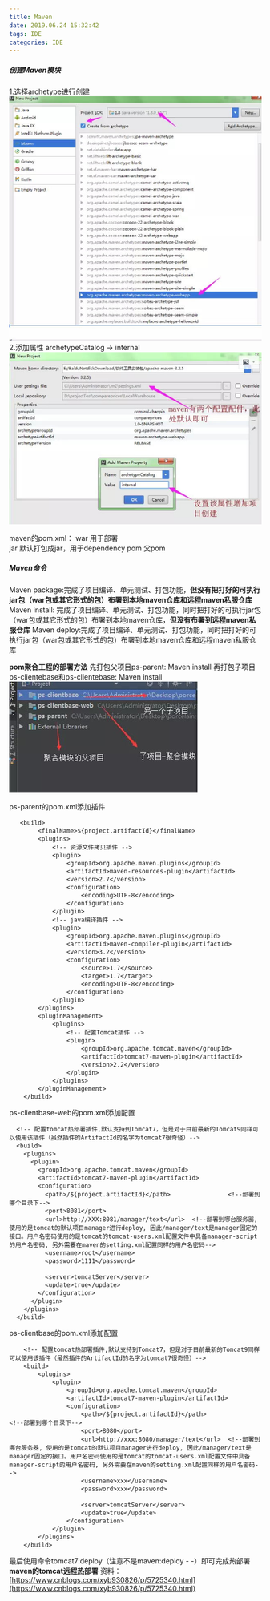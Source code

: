 ```yaml
---
title: Maven
date: 2019.06.24 15:32:42
tags: IDE
categories: IDE
---
```



##### 创建Maven模块
1.选择archetype进行创建
![123.jpg](/images/Maven/123.jpg)
2.添加属性
archetypeCatalog -> internal
![456.jpg](/images/Maven/456.jpg)

maven的pom.xml：
<packaging>war</packaging>  用于部署  
<packaging>jar</packaging>    默认打包成jar，用于dependency
<packaging>pom</packaging> 父pom


##### Maven命令
Maven package:完成了项目编译、单元测试、打包功能，**但没有把打好的可执行jar包（war包或其它形式的包）布署到本地maven仓库和远程maven私服仓库**
Maven install: 完成了项目编译、单元测试、打包功能，同时把打好的可执行jar包（war包或其它形式的包）布署到本地maven仓库，**但没有布署到远程maven私服仓库**
Maven deploy:完成了项目编译、单元测试、打包功能，同时把打好的可执行jar包（war包或其它形式的包）布署到本地maven仓库和远程maven私服仓库

**pom聚合工程的部署方法**
先打包父项目ps-parent: Maven install
再打包子项目ps-clientebase和ps-clientebase: Maven install
![image.jpg](/images/Maven/pom.jpg)

ps-parent的pom.xml添加插件
```
   <build>
        <finalName>${project.artifactId}</finalName>
        <plugins>
            <!-- 资源文件拷贝插件 -->
            <plugin>
                <groupId>org.apache.maven.plugins</groupId>
                <artifactId>maven-resources-plugin</artifactId>
                <version>2.7</version>
                <configuration>
                    <encoding>UTF-8</encoding>
                </configuration>
            </plugin>
            <!-- java编译插件 -->
            <plugin>
                <groupId>org.apache.maven.plugins</groupId>
                <artifactId>maven-compiler-plugin</artifactId>
                <version>3.2</version>
                <configuration>
                    <source>1.7</source>
                    <target>1.7</target>
                    <encoding>UTF-8</encoding>
                </configuration>
            </plugin>
        </plugins>
        <pluginManagement>
            <plugins>
                <!-- 配置Tomcat插件 -->
                <plugin>
                    <groupId>org.apache.tomcat.maven</groupId>
                    <artifactId>tomcat7-maven-plugin</artifactId>
                    <version>2.2</version>
                </plugin>
            </plugins>
        </pluginManagement>
    </build>
```

ps-clientbase-web的pom.xml添加配置
```
  <!-- 配置tomcat热部署插件,默认支持到Tomcat7，但是对于目前最新的Tomcat9同样可以使用该插件（虽然插件的ArtifactId的名字为tomcat7很奇怪）-->
  <build>
    <plugins>
      <plugin>
        <groupId>org.apache.tomcat.maven</groupId>
        <artifactId>tomcat7-maven-plugin</artifactId>
        <configuration>
          <path>/${project.artifactId}</path>                <!--部署到哪个目录下-->
          <port>8081</port>
          <url>http://XXX:8081/manager/text</url>  <!--部署到哪台服务器, 使用的是tomcat的默认项目manager进行deploy, 因此/manager/text是manager固定的接口。用户名密码使用的是tomcat的tomcat-users.xml配置文件中具备manager-script的用户名密码, 另外需要在maven的setting.xml配置同样的用户名密码-->
          <username>root</username>
          <password>1111</password>

          <server>tomcatServer</server>
          <update>true</update>
        </configuration>
      </plugin>
    </plugins>
  </build>
```

ps-clientbase的pom.xml添加配置
```
    <!-- 配置tomcat热部署插件,默认支持到Tomcat7，但是对于目前最新的Tomcat9同样可以使用该插件（虽然插件的ArtifactId的名字为tomcat7很奇怪）-->
    <build>
        <plugins>
            <plugin>
                <groupId>org.apache.tomcat.maven</groupId>
                <artifactId>tomcat7-maven-plugin</artifactId>
                <configuration>
                    <path>/${project.artifactId}</path>                <!--部署到哪个目录下-->
                    <port>8080</port>
                    <url>http://xxx:8080/manager/text</url>  <!--部署到哪台服务器, 使用的是tomcat的默认项目manager进行deploy, 因此/manager/text是manager固定的接口。用户名密码使用的是tomcat的tomcat-users.xml配置文件中具备manager-script的用户名密码, 另外需要在maven的setting.xml配置同样的用户名密码-->
                    <username>xxx</username>
                    <password>xxx</password>

                    <server>tomcatServer</server>
                    <update>true</update>
                </configuration>
            </plugin>
        </plugins>
    </build>
```

最后使用命令tomcat7:deploy（注意不是maven:deploy - -）即可完成热部署
**maven的tomcat远程热部署**
资料：[https://www.cnblogs.com/xyb930826/p/5725340.html](https://www.cnblogs.com/xyb930826/p/5725340.html)
